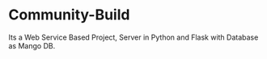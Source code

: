 # Community-Build
Its a Web Service Based Project, Server in Python and Flask with Database as Mango DB.
